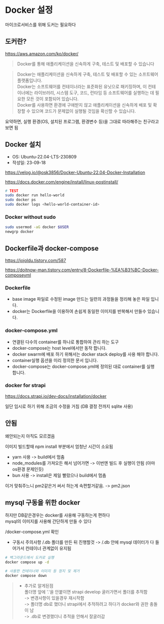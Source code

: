 # Docker 설정

마이크로서비스를 위해 도커는 필요하다

## 도커란?

https://aws.amazon.com/ko/docker/

> Docker를 통해 애플리케이션을 신속하게 구축, 테스트 및 배포할 수 있습니다

> Docker는 애플리케이션을 신속하게 구축, 테스트 및 배포할 수 있는 소프트웨어 플랫폼입니다.  
> Docker는 소프트웨어를 컨테이너라는 표준화된 유닛으로 패키징하며, 이 컨테이너에는 라이브러리, 시스템 도구, 코드, 런타임 등 소프트웨어를 실행하는 데 필요한 모든 것이 포함되어 있습니다.  
> Docker를 사용하면 환경에 구애받지 않고 애플리케이션을 신속하게 배포 및 확장할 수 있으며 코드가 문제없이 실행될 것임을 확신할 수 있습니다.

요약하면, 실행 환경(OS, 설치된 프로그램, 환경변수 등)을 그대로 따라해주는 친구라고 보면 됨

## Docker 설치

- OS: Ubuntu-22.04-LTS-230809
- 작성일: 23-09-18

https://velog.io/@osk3856/Docker-Ubuntu-22.04-Docker-Installation

https://docs.docker.com/engine/install/linux-postinstall/

```sh
# TEST
sudo docker run hello-world
sudo docker ps
sudo docker logs <hello-world-container-id>
```

### Docker without sudo

```sh
sudo usermod -aG docker $USER
newgrp docker
```

## Dockerfile과 docker-compose

https://jojoldu.tistory.com/587

https://doitnow-man.tistory.com/entry/8-Dockerfile-%EA%B3%BC-Docker-composeyml

### Dockerfile

- base image 파일로 수정된 image 만드는 일련의 과정들을 정리해 놓은 파일 입니다.
- docker는 Dockerfile을 이용하여 손쉽게 동일한 이미지를 반복해서 만들수 있습니다.

### docker-compose.yml

- 연결된 다수의 container를 하나로 통합하여 관리 하는 도구
- docker-compose는 host level에서만 동작 합니다.
- docker swarm에 배포 하기 위해서는 docker stack deploy를 사용 해야 합니다.
- container실행 옵션을 미리 정의한 문서 입니다.
- docker-compose는 docker-compose.yml에 정의된 대로 container를 실행 합니다.

### docker for strapi

https://docs.strapi.io/dev-docs/installation/docker

일단 임시로 하기 위해 조금의 수정을 거침 (DB 결정 전까지 sqlite 사용)

## 안됨

왜안되는지 아직도 모르겠음

이미지 빌드할때 npm install 부분에서 엄청난 시간이 소요됨

- yarn 사용 -> build에서 멈춤
- node_modules를 가져오든 해서 넘어가면 -> 이번엔 빌드 후 실행이 안됨 (아마 os환경 문제인듯)
- bun 사용 -> install은 제일 빨랐으나 build에서 멈춤

이거 맞춰주느니 pm2같은거 써서 하는게 속편할거같음. -> pm2.json

## mysql 구동을 위한 docker

하지만 DB같은경우는 docker를 사용해 구동하는게 편하다  
mysql의 이미지를 사용해 간단하게 만들 수 있다

/docker-compose.yml 확인

- 구동시 주의사항
  /.db 폴더를 만든 뒤 진행할것 -> /.db 안에 mysql 데이터가 다 들어가서 컨테이너 관계없이 유지됨

```sh
# 백그라운드에서 도커로 실행
docker compose up -d

# 사용한 컨테이너와 이미지 등 정지 및 제거
docker compose down
```

> - 추가로 알게된점  
>   폴더명 앞에 '.'을 안붙이면 strapi develop 굴러가면서 폴더를 추적함  
>   -> 변경사항이 있을경우 재시작함  
>   -> 폴더명 db로 했더니 strapi에서 추적하려고 하다가 docker와 권한 충돌이 남  
>   -> .db로 변경했더니 추적을 안해서 잘굴러감
